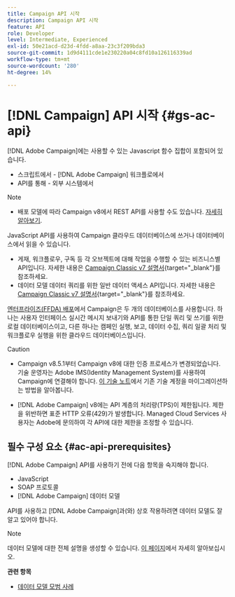```yaml
---
title: Campaign API 시작
description: Campaign API 시작
feature: API
role: Developer
level: Intermediate, Experienced
exl-id: 50e21acd-d23d-4fdd-a8aa-23c3f209bda3
source-git-commit: 1d9d4111cde1e230220a04c8fd10a126116339ad
workflow-type: tm+mt
source-wordcount: '280'
ht-degree: 14%

---
```


# [!DNL Campaign] API 시작 {#gs-ac-api}

[!DNL Adobe Campaign]에는 사용할 수 있는 Javascript 함수 집합이 포함되어 있습니다.

* 스크립트에서 - [!DNL Adobe Campaign] 워크플로에서
* API를 통해 - 외부 시스템에서

>[!NOTE]
>
>* 배포 모델에 따라 Campaign v8에서 REST API를 사용할 수도 있습니다. [자세히 알아보기](../dev/api/get-started-apis.md).


JavaScript API를 사용하여 Campaign 클라우드 데이터베이스에 쓰거나 데이터베이스에서 읽을 수 있습니다.

* 게재, 워크플로우, 구독 등 각 오브젝트에 대해 작업을 수행할 수 있는 비즈니스별 API입니다. 자세한 내용은 [Campaign Classic v7 설명서](https://experienceleague.adobe.com/docs/campaign-classic/using/configuring-campaign-classic/api/business-oriented-apis.html?lang=ko){target="_blank"}를 참조하세요.
* 데이터 모델 데이터 쿼리를 위한 일반 데이터 액세스 API입니다. 자세한 내용은 [Campaign Classic v7 설명서](https://experienceleague.adobe.com/docs/campaign-classic/using/configuring-campaign-classic/api/data-oriented-apis.html?lang=ko){target="_blank"}를 참조하세요.

[엔터프라이즈(FFDA) 배포](../architecture/enterprise-deployment.md)에서 Campaign은 두 개의 데이터베이스를 사용합니다. 하나는 사용자 인터페이스 실시간 메시지 보내기와 API를 통한 단일 쿼리 및 쓰기를 위한 로컬 데이터베이스이고, 다른 하나는 캠페인 실행, 보고, 데이터 수집, 쿼리 일괄 처리 및 워크플로우 실행을 위한 클라우드 데이터베이스입니다.

>[!CAUTION]
>
>* Campaign v8.5.1부터 Campaign v8에 대한 인증 프로세스가 변경되었습니다. 기술 운영자는 Adobe IMS(Identity Management System)를 사용하여 Campaign에 연결해야 합니다. [이 기술 노트](../../technotes/upgrades/ims-migration.md)에서 기존 기술 계정을 마이그레이션하는 방법을 알아봅니다.
>
>* [!DNL Adobe Campaign] v8에는 API 계층의 처리량(TPS)이 제한됩니다. 제한을 위반하면 표준 HTTP 오류(429)가 발생합니다. Managed Cloud Services 사용자는 Adobe에 문의하여 각 API에 대한 제한을 조정할 수 있습니다.
> 

## 필수 구성 요소 {#ac-api-prerequisites}

[!DNL Adobe Campaign] API를 사용하기 전에 다음 항목을 숙지해야 합니다.

* JavaScript
* SOAP 프로토콜
* [!DNL Adobe Campaign] 데이터 모델

API를 사용하고 [!DNL Adobe Campaign]과(와) 상호 작용하려면 데이터 모델도 잘 알고 있어야 합니다.

>[!NOTE]
>데이터 모델에 대한 전체 설명을 생성할 수 있습니다. [이 페이지](datamodel.md)에서 자세히 알아보십시오.


**관련 항목**

* [데이터 모델 모범 사례](datamodel-best-practices.md)
